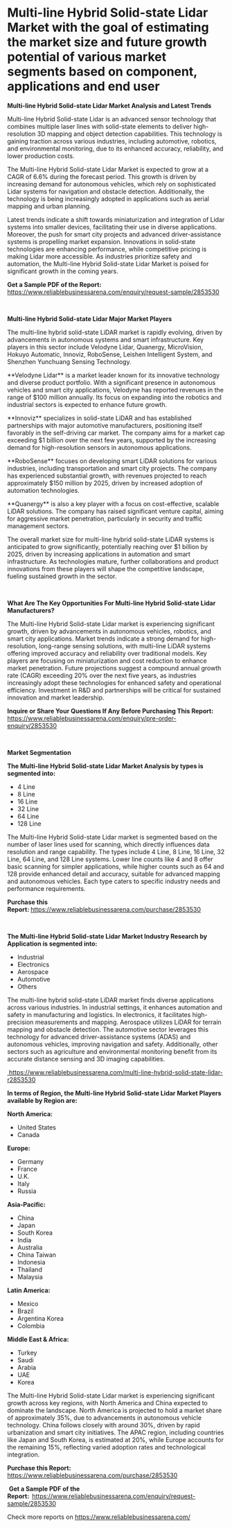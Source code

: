 <p><h1>Multi-line Hybrid Solid-state Lidar Market with the goal of estimating the market size and future growth potential of various market segments based on component, applications and end user</h1></p><p><strong>Multi-line Hybrid Solid-state Lidar Market Analysis and Latest Trends</strong></p>
<p><p>Multi-line Hybrid Solid-state Lidar is an advanced sensor technology that combines multiple laser lines with solid-state elements to deliver high-resolution 3D mapping and object detection capabilities. This technology is gaining traction across various industries, including automotive, robotics, and environmental monitoring, due to its enhanced accuracy, reliability, and lower production costs.</p><p>The Multi-line Hybrid Solid-state Lidar Market is expected to grow at a CAGR of 6.6% during the forecast period. This growth is driven by increasing demand for autonomous vehicles, which rely on sophisticated Lidar systems for navigation and obstacle detection. Additionally, the technology is being increasingly adopted in applications such as aerial mapping and urban planning.</p><p>Latest trends indicate a shift towards miniaturization and integration of Lidar systems into smaller devices, facilitating their use in diverse applications. Moreover, the push for smart city projects and advanced driver-assistance systems is propelling market expansion. Innovations in solid-state technologies are enhancing performance, while competitive pricing is making Lidar more accessible. As industries prioritize safety and automation, the Multi-line Hybrid Solid-state Lidar Market is poised for significant growth in the coming years.</p></p>
<p><strong>Get a Sample PDF of the Report:&nbsp;</strong> <a href="https://www.reliablebusinessarena.com/enquiry/request-sample/2853530?utm_campaign=3173&utm_medium=2&utm_source=Github&utm_content=ia&utm_term=12032025&utm_id=multi-line-hybrid-solid-state-lidar">https://www.reliablebusinessarena.com/enquiry/request-sample/2853530</a></p>
<p>&nbsp;</p>
<p><strong>Multi-line Hybrid Solid-state Lidar Major Market Players</strong></p>
<p><p>The multi-line hybrid solid-state LiDAR market is rapidly evolving, driven by advancements in autonomous systems and smart infrastructure. Key players in this sector include Velodyne Lidar, Quanergy, MicroVision, Hokuyo Automatic, Innoviz, RoboSense, Leishen Intelligent System, and Shenzhen Yunchuang Sensing Technology.</p><p>**Velodyne Lidar** is a market leader known for its innovative technology and diverse product portfolio. With a significant presence in autonomous vehicles and smart city applications, Velodyne has reported revenues in the range of $100 million annually. Its focus on expanding into the robotics and industrial sectors is expected to enhance future growth.</p><p>**Innoviz** specializes in solid-state LiDAR and has established partnerships with major automotive manufacturers, positioning itself favorably in the self-driving car market. The company aims for a market cap exceeding $1 billion over the next few years, supported by the increasing demand for high-resolution sensors in autonomous applications.</p><p>**RoboSense** focuses on developing smart LiDAR solutions for various industries, including transportation and smart city projects. The company has experienced substantial growth, with revenues projected to reach approximately $150 million by 2025, driven by increased adoption of automation technologies.</p><p>**Quanergy** is also a key player with a focus on cost-effective, scalable LiDAR solutions. The company has raised significant venture capital, aiming for aggressive market penetration, particularly in security and traffic management sectors.</p><p>The overall market size for multi-line hybrid solid-state LiDAR systems is anticipated to grow significantly, potentially reaching over $1 billion by 2025, driven by increasing applications in automation and smart infrastructure. As technologies mature, further collaborations and product innovations from these players will shape the competitive landscape, fueling sustained growth in the sector.</p></p>
<p>&nbsp;</p>
<p><strong>What Are The Key Opportunities For Multi-line Hybrid Solid-state Lidar Manufacturers?</strong></p>
<p><p>The Multi-line Hybrid Solid-state Lidar market is experiencing significant growth, driven by advancements in autonomous vehicles, robotics, and smart city applications. Market trends indicate a strong demand for high-resolution, long-range sensing solutions, with multi-line LiDAR systems offering improved accuracy and reliability over traditional models. Key players are focusing on miniaturization and cost reduction to enhance market penetration. Future projections suggest a compound annual growth rate (CAGR) exceeding 20% over the next five years, as industries increasingly adopt these technologies for enhanced safety and operational efficiency. Investment in R&D and partnerships will be critical for sustained innovation and market leadership.</p></p>
<p><strong>Inquire or Share Your Questions If Any Before Purchasing This Report:</strong> <a href="https://www.reliablebusinessarena.com/enquiry/pre-order-enquiry/2853530?utm_campaign=3173&utm_medium=2&utm_source=Github&utm_content=ia&utm_term=12032025&utm_id=multi-line-hybrid-solid-state-lidar">https://www.reliablebusinessarena.com/enquiry/pre-order-enquiry/2853530</a></p>
<p>&nbsp;</p>
<p><strong>Market Segmentation</strong></p>
<p><strong>The Multi-line Hybrid Solid-state Lidar Market Analysis by types is segmented into:</strong></p>
<p><ul><li>4 Line</li><li>8 Line</li><li>16 Line</li><li>32 Line</li><li>64 Line</li><li>128 Line</li></ul></p>
<p><p>The Multi-line Hybrid Solid-state Lidar market is segmented based on the number of laser lines used for scanning, which directly influences data resolution and range capability. The types include 4 Line, 8 Line, 16 Line, 32 Line, 64 Line, and 128 Line systems. Lower line counts like 4 and 8 offer basic scanning for simpler applications, while higher counts such as 64 and 128 provide enhanced detail and accuracy, suitable for advanced mapping and autonomous vehicles. Each type caters to specific industry needs and performance requirements.</p></p>
<p><strong>Purchase this Report:&nbsp;</strong><a href="https://www.reliablebusinessarena.com/purchase/2853530?utm_campaign=3173&utm_medium=2&utm_source=Github&utm_content=ia&utm_term=12032025&utm_id=multi-line-hybrid-solid-state-lidar">https://www.reliablebusinessarena.com/purchase/2853530</a></p>
<p>&nbsp;</p>
<p><strong>The Multi-line Hybrid Solid-state Lidar Market Industry Research by Application is segmented into:</strong></p>
<p><ul><li>Industrial</li><li>Electronics</li><li>Aerospace</li><li>Automotive</li><li>Others</li></ul></p>
<p><p>The multi-line hybrid solid-state LiDAR market finds diverse applications across various industries. In industrial settings, it enhances automation and safety in manufacturing and logistics. In electronics, it facilitates high-precision measurements and mapping. Aerospace utilizes LiDAR for terrain mapping and obstacle detection. The automotive sector leverages this technology for advanced driver-assistance systems (ADAS) and autonomous vehicles, improving navigation and safety. Additionally, other sectors such as agriculture and environmental monitoring benefit from its accurate distance sensing and 3D imaging capabilities.</p></p>
<p><a href="https://www.reliablebusinessarena.com/multi-line-hybrid-solid-state-lidar-r2853530?utm_campaign=3173&utm_medium=2&utm_source=Github&utm_content=ia&utm_term=12032025&utm_id=multi-line-hybrid-solid-state-lidar">&nbsp;https://www.reliablebusinessarena.com/multi-line-hybrid-solid-state-lidar-r2853530</a></p>
<p><strong>In terms of Region, the Multi-line Hybrid Solid-state Lidar Market Players available by Region are:</strong></p>
<p>
    <p> <strong> North America: </strong>
        <ul>
            <li>United States</li>
            <li>Canada</li>
        </ul>
        </p> 
    <p> <strong> Europe: </strong>
        <ul>
            <li>Germany</li>
            <li>France</li>
            <li>U.K.</li>
            <li>Italy</li>
            <li>Russia</li>
        </ul>
        </p> 
    <p> <strong> Asia-Pacific: </strong>
        <ul>
            <li>China</li>
            <li>Japan</li>
            <li>South Korea</li>
            <li>India</li>
            <li>Australia</li>
            <li>China Taiwan</li>
            <li>Indonesia</li>
            <li>Thailand</li>
            <li>Malaysia</li>
        </ul>
        </p> 
    <p> <strong> Latin America: </strong>
        <ul>
            <li>Mexico</li>
            <li>Brazil</li>
            <li>Argentina Korea</li>
            <li>Colombia</li>
        </ul>
        </p> 
    <p> <strong> Middle East & Africa: </strong>
        <ul>
            <li>Turkey</li>
            <li>Saudi</li>
            <li>Arabia</li>
            <li>UAE</li>
            <li>Korea</li>
        </ul>
    </p>
    </p>
<p><p>The Multi-line Hybrid Solid-state Lidar market is experiencing significant growth across key regions, with North America and China expected to dominate the landscape. North America is projected to hold a market share of approximately 35%, due to advancements in autonomous vehicle technology. China follows closely with around 30%, driven by rapid urbanization and smart city initiatives. The APAC region, including countries like Japan and South Korea, is estimated at 20%, while Europe accounts for the remaining 15%, reflecting varied adoption rates and technological integration.</p></p>
<p><strong>Purchase this Report: </strong><a href="https://www.reliablebusinessarena.com/purchase/2853530?utm_campaign=3173&utm_medium=2&utm_source=Github&utm_content=ia&utm_term=12032025&utm_id=multi-line-hybrid-solid-state-lidar">https://www.reliablebusinessarena.com/purchase/2853530</a></p>
<p>&nbsp;<strong>Get a Sample PDF of the Report:&nbsp;&nbsp;</strong><a href="https://www.reliablebusinessarena.com/enquiry/request-sample/2853530?utm_campaign=3173&utm_medium=2&utm_source=Github&utm_content=ia&utm_term=12032025&utm_id=multi-line-hybrid-solid-state-lidar">https://www.reliablebusinessarena.com/enquiry/request-sample/2853530</a></p>
<p><strong></strong></p>
<p>Check more reports on <a href="https://www.reliablebusinessarena.com/?utm_campaign=3173&utm_medium=2&utm_source=Github&utm_content=ia&utm_term=12032025&utm_id=multi-line-hybrid-solid-state-lidar">https://www.reliablebusinessarena.com/</a></p>